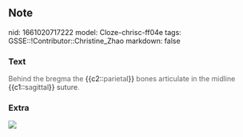 ## Note
nid: 1661020717222
model: Cloze-chrisc-ff04e
tags: GSSE::!Contributor::Christine_Zhao
markdown: false

### Text
<div>
  <div>
    <div>
      <div>
        <span style="color: rgb(99, 99, 99);">Behind the bregma
        the</span> {{c2::<span style="color: rgb(99, 99,
        99);">parieta</span><span style="color: rgb(74, 74,
        74);">l</span>}} <span style="color: rgb(99, 99,
        99);">bones articulate in the midline</span>
        {{c1::<span style="color: rgb(74, 74,
        74);">s</span><span style="color: rgb(99, 99,
        99);">a</span><span style="color: rgb(74, 74,
        74);">gittal</span>}} <span style="color: rgb(74, 74,
        74);">suture</span><span style="color: rgb(120, 120,
        120);">.</span>
      </div>
    </div>
  </div>
</div>

### Extra
<img src="Screen%20Shot%202021-07-29%20at%207.28.02%20pm.png">
